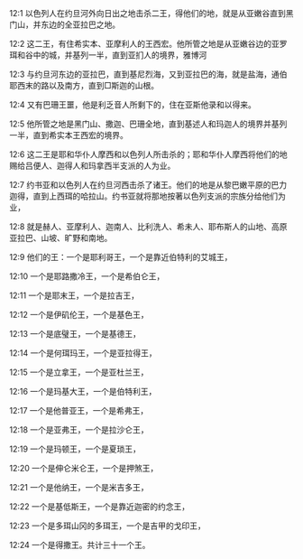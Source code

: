 <a id="1"></a>12:1  以色列人在约旦河外向日出之地击杀二王，得他们的地，就是从亚嫩谷直到黑门山，并东边的全亚拉巴之地。  

<a id="2"></a>12:2  这二王，有住希实本、亚摩利人的王西宏。他所管之地是从亚嫩谷边的亚罗珥和谷中的城，并基列一半，直到亚扪人的境界，雅博河  

<a id="3"></a>12:3  与约旦河东边的亚拉巴，直到基尼烈海，又到亚拉巴的海，就是盐海，通伯耶西末的路以及南方，直到□斯迦的山根。  

<a id="4"></a>12:4  又有巴珊王噩，他是利乏音人所剩下的，住在亚斯他录和以得来。  

<a id="5"></a>12:5  他所管之地是黑门山、撒迦、巴珊全地，直到基述人和玛迦人的境界并基列一半，直到希实本王西宏的境界。  

<a id="6"></a>12:6  这二王是耶和华仆人摩西和以色列人所击杀的；耶和华仆人摩西将他们的地赐给吕便人、迦得人和玛拿西半支派的人为业。  

<a id="7"></a>12:7  约书亚和以色列人在约旦河西击杀了诸王。他们的地是从黎巴嫩平原的巴力迦得，直到上西珥的哈拉山。约书亚就将那地按著以色列支派的宗族分给他们为业，  

<a id="8"></a>12:8  就是赫人、亚摩利人、迦南人、比利洗人、希未人、耶布斯人的山地、高原亚拉巴、山坡、旷野和南地。  

<a id="9"></a>12:9  他们的王：一个是耶利哥王，一个是靠近伯特利的艾城王，  

<a id="10"></a>12:10  一个是耶路撒冷王，一个是希伯仑王，  

<a id="11"></a>12:11  一个是耶末王，一个是拉吉王，  

<a id="12"></a>12:12  一个是伊矶伦王，一个是基色王，  

<a id="13"></a>12:13  一个是底璧王，一个是基德王，  

<a id="14"></a>12:14  一个是何珥玛王，一个是亚拉得王，  

<a id="15"></a>12:15  一个是立拿王，一个是亚杜兰王，　  

<a id="16"></a>12:16  一个是玛基大王，一个是伯特利王，  

<a id="17"></a>12:17  一个是他普亚王，一个是希弗王，  

<a id="18"></a>12:18  一个是亚弗王，一个是拉沙仑王，  

<a id="19"></a>12:19  一个是玛顿王，一个是夏琐王，  

<a id="20"></a>12:20  一个是伸仑米仑王，一个是押煞王，  

<a id="21"></a>12:21  一个是他纳王，一个是米吉多王，  

<a id="22"></a>12:22  一个是基低斯王，一个是靠近迦密的约念王，  

<a id="23"></a>12:23  一个是多珥山冈的多珥王，一个是吉甲的戈印王，  

<a id="24"></a>12:24  一个是得撒王。共计三十一个王。  
